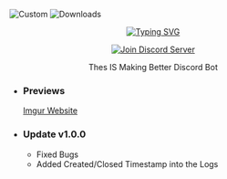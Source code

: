 ![Custom](https://img.shields.io/badge/downloads-23-8A2BE2)
![Downloads](https://img.shields.io/github/downloads/stamperlik/discord-python-bot/total?cacheSeconds=1)
<p align=center><a href="https://git.io/typing-svg"><img src="https://readme-typing-svg.demolab.com?font=Fira+Code&size=24&duration=4000&pause=1000&color=F70000&width=435&lines=THIS+BOT+IS+WRITTEN+IN+PY-CORD" alt="Typing SVG" /></a></p>
<p align=center>
<a href="https://discord.gg/KrRhFtwe" target="blank">
<img src="https://img.shields.io/discord/1347699343234171032?label=Join%20Community&logo=discord&style=flat-square" alt="Join Discord Server"/></a>
</p>
<p align=center>Thes IS Making Better Discord Bot </p>

- ### Previews
    <a align=left href='' target="_blank">Imgur Website</a>
- ### Update v1.0.0
  - Fixed Bugs
  - Added Created/Closed Timestamp into the Logs
